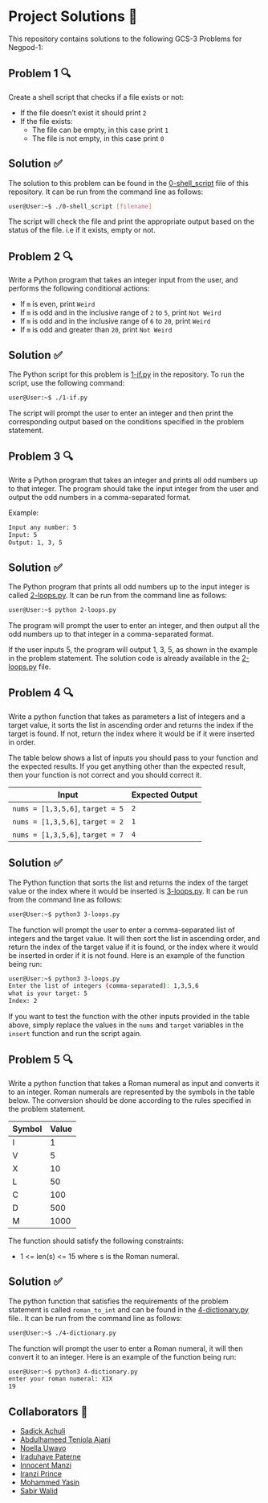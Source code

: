 # Project Solutions 📃

This repository contains solutions to the following GCS-3 Problems for Negpod-1:

## Problem 1 🔍

Create a shell script that checks if a file exists or not:
- If the file doesn’t exist it should print `2`
- If the file exists:
  - The file can be empty, in this case print `1`
  - The file is not empty, in this case print `0`


## Solution ✅

The solution to this problem can be found in the [0-shell_script](./0-shell_script) file of this repository. It can be run from the command line as follows:

```sh
user@User:~$ ./0-shell_script [filename]
```
The script will check the file and print the appropriate output based on the status of the file. i.e if it exists, empty or not.

## Problem 2 🔍

Write a Python program that takes an integer input from the user, and performs the following conditional actions:
- If `m`  is even, print `Weird`
- If `m` is odd and in the inclusive range of `2` to `5`, print `Not Weird`
- If `m` is odd and in the inclusive range of `6` to `20`, print `Weird`
- If `m` is odd and greater than  `20`, print `Not Weird`


## Solution ✅

The Python script for this problem is [1-if.py](./1-if.py) in the repository. To run the script, use the following command:

```sh
user@User:~$ ./1-if.py
```
The script will prompt the user to enter an integer and then print the corresponding output based on the conditions specified in the problem statement.

## Problem 3 🔍

Write a Python program that takes an integer and prints all odd numbers up to that integer. The program should take the input integer from the user and output the odd numbers in a comma-separated format.

Example:
```sh
Input any number: 5
Input: 5
Output: 1, 3, 5
```

## Solution ✅

The Python program that prints all odd numbers up to the input integer is called [2-loops.py](./2-loops.py). It can be run from the command line as follows:

```sh
user@User:~$ python 2-loops.py

```
The program will prompt the user to enter an integer, and then output all the odd numbers up to that integer in a comma-separated format.

If the user inputs 5, the program will output 1, 3, 5, as shown in the example in the problem statement. The solution code is already available in the [2-loops.py](./2-loops.py) file.

## Problem 4 🔍

Write a python function that takes as parameters a list of integers and a target value, it sorts the list in ascending order and returns the index if the target is found. If not, return the index where it would be if it were inserted in order.

The table below shows a list of inputs you should pass to your function and the expected results. If you get anything other than the expected result, then your function is not correct and you should correct it.

| Input                | Expected Output |
|----------------------|----------------|
| `nums = [1,3,5,6]`, `target = 5` | `2` |
| `nums = [1,3,5,6]`, `target = 2` | `1` |
| `nums = [1,3,5,6]`, `target = 7` | `4` |



## Solution ✅

The Python function that sorts the list and returns the index of the target value or the index where it would be inserted is [3-loops.py](./3-loops.py). It can be run from the command line as follows:
```sh
user@User:~$ python3 3-loops.py
```

The function will prompt the user to enter a comma-separated list of integers and the target value. It will then sort the list in ascending order, and return the index of the target value if it is found, or the index where it would be inserted in order if it is not found. Here is an example of the function being run:
```sh
user@User:~$ python3 3-loops.py
Enter the list of integers (comma-separated): 1,3,5,6
what is your target: 5
Index: 2
```

If you want to test the function with the other inputs provided in the table above, simply replace the values in the `nums` and `target` variables in the `insert` function and run the script again.

## Problem 5 🔍

Write a python function that takes a Roman numeral as input and converts it to an integer. Roman numerals are represented by the symbols in the table below. The conversion should be done according to the rules specified in the problem statement.

| Symbol | Value |
|--------|-------|
| I      | 1     |
| V      | 5     |
| X      | 10    |
| L      | 50    |
| C      | 100   |
| D      | 500   |
| M      | 1000  |

The function should satisfy the following constraints:

- 1 <= len(s) <= 15 where s is the Roman numeral.

## Solution ✅

The python function that satisfies the requirements of the problem statement is called `roman_to_int` and can be found in the [4-dictionary.py](./4-dictionary.py) file.. It can be run from the command line as follows:

```sh
user@User:~$ ./4-dictionary.py
```
The function will prompt the user to enter a Roman numeral, it will then convert it to an integer. Here is an example of the function being run:
```sh
user@User:~$ python3 4-dictionary.py
enter your roman numeral: XIX
19
```

## Collaborators 🤝

- [Sadick Achuli](https://github.com/Sadickachuli)
- [Abdulhameed Teniola Ajani](https://github.com/Elhameed)
- [Noella Uwayo](https://github.com/n-uwayo)
- [Iraduhaye Paterne](https://github.com/IraduhayeBukuruPaterne1)
- [Innocent Manzi](https://github.com/innocentmanzi)
- [Iranzi Prince](https://github.com/iranziprince01)
- [Mohammed Yasin](https://github.com/MohamedAYasin)
- [Sabir Walid](https://github.com/SabirWalid)
